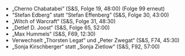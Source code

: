 - „Cherno Chabatabei“ (S&S, Folge 19, 48:00) (Folge 99 erneut)
- “Stefan Edberg” statt “Stefan Effenberg” (S&S, Folge 30, 43:00)
- „Witch of Warcraft“ (S&S, Folge 31, 48:30)
- „Detlef D. Joost“ (S&S, Folge 65, 52:00)
- „Max Hummels“ (S&S, F69, 12:30)
- Verwechselt „Thorsten Legat“ und „Peter Zwegat“ (S&S, F74, 45:30)
- „Sonja Kirschberger“ statt „Sonja Zietlow“ (S&S, F92, 57:00)
